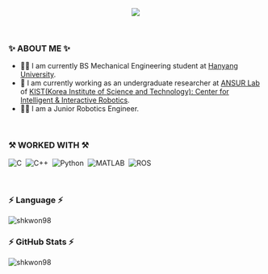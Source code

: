 <p align="center">
  <img src="https://capsule-render.vercel.app/api?type=wave&color=EBBB43&height=300&section=header&text=Seonghyeon Kwon&fontSize=70" />
</p>


<br/>


### ✨  ABOUT ME ✨

- 👨‍🎓 I am currently BS Mechanical Engineering student at <a href="https://www.hanyang.ac.kr/web/eng">Hanyang University</a>.
- 💼 I am currently working as an undergraduate researcher at <a href="https://www.ansurlab.com/">ANSUR Lab</a> of <a href="https://www.airi.kist.re.kr/centerfor-intelligent-robotics">KIST(Korea Institute of Science and Technology): Center for Intelligent & Interactive Robotics</a>.
- 👨‍💻 I am a Junior Robotics Engineer.


<br/>


### ⚒  WORKED WITH ⚒
<p>

![C](https://img.shields.io/badge/c%20-%2300599C.svg?&style=flat&logo=c)&nbsp; 
![C++](https://img.shields.io/badge/c++%20-%2300599C.svg?&style=flat&logo=c%2B%2B)&nbsp; 
![Python](https://img.shields.io/badge/-Python-05122A?style=flat&logo=python)&nbsp; 
![MATLAB](https://img.shields.io/badge/MATLAB-00599C?style=flat&logo=MATLAB%2B%2B)&nbsp;
![ROS](https://img.shields.io/badge/ROS-22314E?style=flat&logo=ROS)&nbsp; 

</p>


<br/>


### ⚡️ Language ⚡️
<p>
<img align="center" src="https://github-readme-stats-aj8vj7k8x.vercel.app/api/top-langs/?username=shkwon98&layout=compact&title_color=ffc857&icon_color=8ac926&text_color=daf7dc&bg_color=151515&card_width=400" alt="shkwon98" />
</p>

### ⚡️ GitHub Stats ⚡️
<p>
<img align="center" src="https://github-readme-stats.vercel.app/api?username=shkwon98&show_icons=true&title_color=ffc857&icon_color=8ac926&text_color=daf7dc&bg_color=151515&count_private=true&include_all_commits=true" alt="shkwon98" /></p>







<!--
### Hi there 👋

**shkwon98/shkwon98** is a ✨ _special_ ✨ repository because its `README.md` (this file) appears on your GitHub profile.

Here are some ideas to get you started:

- 🔭 I’m currently working on ...
- 🌱 I’m currently learning ...
- 👯 I’m looking to collaborate on ...
- 🤔 I’m looking for help with ...
- 💬 Ask me about ...
- 📫 How to reach me: ...
- 😄 Pronouns: ...
- ⚡ Fun fact: ...
-->
